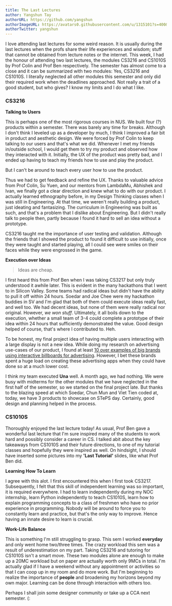 ```yaml
---
title: The Last Lectures
author: Yangshun Tay
authorURL: https://github.com/yangshun
authorImageURL: https://avatars0.githubusercontent.com/u/1315101?s=400&v=4
authorTwitter: yangshun
---
```


I love attending last lectures for some weird reason. It is usually during the last lectures when the profs share their life experiences and wisdom; stuff that cannot be obtained from lecture notes or the internet. <!--truncate-->This week, I had the honour of attending two last lectures, the modules CS3216 and CS1010S by Prof Colin and Prof Ben respectively. The semester has almost come to a close and it can be summarized with two modules: Yes, CS3216 and CS1010S. I literally neglected all other modules this semester and only did their required work when the deadlines approached. Not really a trait of a good student, but who gives? I know my limits and I do what I like.

### CS3216

**Talking to Users**

This is perhaps one of the most rigorous courses in NUS. We built four (?) products within a semester. There was barely any time for breaks. Although I don't think I leveled up as a developer by much, I think I improved a fair bit in product and aesthetic design. We were forced by Prof Colin to keep talking to our users and that's what we did. Whenever I met my friends in/outside school, I would get them to try my product and observed how they interacted with it. Initially, the UX of the product was pretty bad, and I ended up having to teach my friends how to use and play the product.

But I can't be around to teach every user how to use the product.

Thus we had to get feedback and refine the UX. Thanks to valuable advice from Prof Colin, Su Yuen, and our mentors from LambdaMu, Abhishek and Ivan, we finally got a clear direction and knew what to do with our product. I actually learned ethnography before, in my Design Thinking classes when I was still in Engineering. At that time, we weren't really building a product, just ideating and fantasizing. The curriculum in Engineering was built as such, and that's a problem that I dislike about Engineering. But I didn't really talk to people then, partly because I found it hard to sell an idea without a prototype.

CS3216 taught me the importance of user testing and validation. Although the friends that I showed the product to found it difficult to use initially, once they were taught and started playing, all I could see were smiles on their faces while they were engrossed in the game.

**Execution over Ideas**

> Ideas are cheap.

I first heard this from Prof Ben when I was taking CS3217 but only truly understood it awhile later. This is evident in the many hackathons that I went to in Silicon Valley. Some teams had radical ideas but didn't have the ability to pull it off within 24 hours. Soedar and Joe Chee were my hackathon buddies in SV and I'm glad that both of them could execute ideas really fast, and well too. We had decent ideas, but none of them were really radical nor original. However, _we won stuff_. Ultimately, it all boils down to the execution, whether a small team of 3-4 could complete a prototype of their idea within 24 hours that sufficiently demonstrated the value. Good design helped of course, that's where I contributed to. Heh.

To be honest, my final project idea of having multiple users interacting with a large display is not a new idea. While doing my research on advertising use-cases of our product, I found at least [10 over examples of big brands using interactive billboards for advertising](http://www.trendhunter.com/slideshow/interactive-advertising-campaigns). However, I bet these brands spent a huge load on creating these advertising apps when they could have done so at a much lower cost.

I think my team executed **Una** well. A month ago, we had nothing. We were busy with midterms for the other modules that we have neglected in the first half of the semester, so we started on the final project late. But thanks to the blazing speed at which Soedar, Chun Mun and Viet Tien coded at, today, we have 3 products to showcase on STePS day. Certainly, good design and planning helped in the process.

### CS1010S

Thoroughly enjoyed the last lecture today! As usual, Prof Ben gave a wonderful last lecture that I'm sure inspired many of the students to work hard and possibly consider a career in CS. I talked abit about the key takeaways from CS1010S and their future directions, to one of my tutorial classes and hopefully they were inspired as well. On hindsight, I should have inserted some pictures into my **'Last Tutorial'** slides, like what Prof Ben did.

**Learning How To Learn**

I agree with this alot. I first encountered this when I first took CS3217. Subsequently, I felt that this skill of independent learning was so important, it is required everywhere. I had to learn independently during my NOC internship, learn Python independently to teach CS1010S, learn how to explain programming concepts to a class of freshmen who have no prior experience in programming. Nobody will be around to force you to constantly learn and practice, but that's the only way to improve. Hence having an innate desire to learn is crucial.

**Work-Life Balance**

This is something I'm still struggling to grasp. This sem I worked **everyday** and only went home two/three times. The crazy workload this sem was a result of underestimation on my part. Taking CS3216 and tutoring for CS1010S isn't a smart move. These two modules alone are enough to make up a 20MC workload but on paper are actually worth only 9MCs in total. I'm actually glad if I have a weekend without any appointment or activities so that I can coop up in my room and do more work. But I'm beginning to realize the importance of **people** and broadening my horizons beyond my own major. Learning can be done through interaction with others too.

Perhaps I shall join some designer community or take up a CCA next semester. (:
